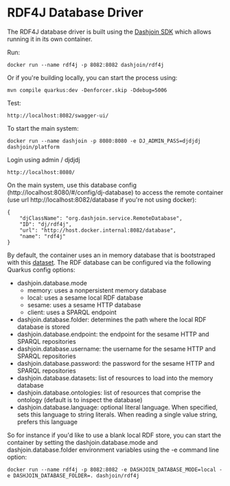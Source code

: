 # RDF4J Database Driver

The RDF4J database driver is built using the [Dashjoin SDK](https://github.com/dashjoin/platform/tree/master/dashjoin-sdk) 
which allows running it in its own container.

Run:

```
docker run --name rdf4j -p 8082:8082 dashjoin/rdf4j
```

Or if you're building locally, you can start the process using:

```
mvn compile quarkus:dev -Denforcer.skip -Ddebug=5006
```

Test:

```
http://localhost:8082/swagger-ui/
```

To start the main system:

```
docker run --name dashjoin -p 8080:8080 -e DJ_ADMIN_PASS=djdjdj dashjoin/platform
```

Login using admin / djdjdj

```
http://localhost:8080/
```

On the main system, use this database config (http://localhost:8080/#/config/dj-database) to access the remote container (use url http://localhost:8082/database if you're not using docker):

```
{
    "djClassName": "org.dashjoin.service.RemoteDatabase",
    "ID": "dj/rdf4j",
    "url": "http://host.docker.internal:8082/database",
    "name": "rdf4j"
}
```

By default, the container uses an in memory database that is bootstraped with this [dataset](https://www.dbis.informatik.uni-goettingen.de/Mondial/#LOD).
The RDF database can be configured via the following Quarkus config options:

* dashjoin.database.mode
    * memory: uses a nonpersistent memory database
    * local: uses a sesame local RDF database
    * sesame: uses a sesame HTTP database
    * client: uses a SPARQL endpoint
* dashjoin.database.folder: determines the path where the local RDF database is stored
* dashjoin.database.endpoint: the endpoint for the sesame HTTP and SPARQL repositories
* dashjoin.database.username: the username for the sesame HTTP and SPARQL repositories
* dashjoin.database.password: the password for the sesame HTTP and SPARQL repositories
* dashjoin.database.datasets: list of resources to load into the memory database
* dashjoin.database.ontologies: list of resources that comprise the ontology (default is to inspect the database)
* dashjoin.database.language: optional literal language. When specified, sets this language to string literals. When reading a single value string, prefers this language

So for instance if you'd like to use a blank local RDF store, you can start the container by setting the dashjoin.database.mode and dashjoin.database.folder environment variables using the -e command line option:

```
docker run --name rdf4j -p 8082:8082 -e DASHJOIN_DATABASE_MODE=local -e DASHJOIN_DATABASE_FOLDER=. dashjoin/rdf4j
```
